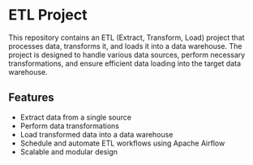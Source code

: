 # ETL Project

This repository contains an ETL (Extract, Transform, Load) project that processes data, transforms it, and loads it into a data warehouse. The project is designed to handle various data sources, perform necessary transformations, and ensure efficient data loading into the target data warehouse.

## Features

- Extract data from a single source
- Perform data transformations 
- Load transformed data into a data warehouse 
- Schedule and automate ETL workflows using Apache Airflow
- Scalable and modular design




